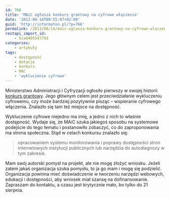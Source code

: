 ```yaml
---
id: 766
title: 'MAiC ogłasza konkurs grantowy na cyfrowe włączenie'
date: '2013-08-14T09:55:07+02:00'
guid: 'http://informaton.pl/?p=766'
permalink: /2013/08/14/maic-oglasza-konkurs-grantowy-na-cyfrowe-wlaczenie/
restapi_import_id:
    - 5ca8405547793
categories:
    - artykuły
tags:
    - dostępność
    - dotacje
    - konkurs
    - MAC
    - 'wykluczenie cyfrowe'
---
```


Ministerstwo Administracji i Cyfryzacji ogłosiło pierwszy w swojej historii [konkurs grantowy](https://mac.gov.pl/dzialania/konkurs-na-realizacje-zadania-publicznego-upowszechnianie-korzystania-z-internetu-i-rozwoj-kompetencji-cyfrowych/). Jego głównym celem jest przeciwdziałanie wykluczeniu cyfrowemu, czy może bardziej pozytywnie pisząc – wspieranie cyfrowego włączenia. Znalazło się tam też miejsce na dostępność.

Wykluczenie cyfrowe niejedno ma imię, a jedno z nich to właśnie dostępność. Wydaje się, że MAiC szuka jakiegoś sposobu na systemowe podejście do tego tematu i postanowiło zobaczyć, co do zaproponowania ma strona społeczna. Stąd w celach konkursu znalazło się:

> opracowaniem systemu monitorowania i poprawy dostępności stron internetowych instytucji publicznych lub narzędzia do autodiagnozy w tym zakresie.

Mam swój autorski pomysł na projekt, ale nie mogę złożyć wniosku. Jeżeli zatem jakaś organizacja szuka pomysłu, to ja go mam i mogę się podzielić. Organizacja powinna mieć doświadczenie w tworzeniu narzędzi webowych, edukacji i dostępności, aby wniosek miał szansę na dofinansowanie. Zapraszam do kontaktu, a czasu jest krytycznie mało, bo tylko do 21 sierpnia.
